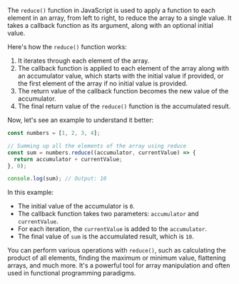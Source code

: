The `reduce()` function in JavaScript is used to apply a function to each element in an array, from left to right, to reduce the array to a single value. It takes a callback function as its argument, along with an optional initial value.

Here's how the `reduce()` function works:

1. It iterates through each element of the array.
2. The callback function is applied to each element of the array along with an accumulator value, which starts with the initial value if provided, or the first element of the array if no initial value is provided.
3. The return value of the callback function becomes the new value of the accumulator.
4. The final return value of the `reduce()` function is the accumulated result.

Now, let's see an example to understand it better:

```js
const numbers = [1, 2, 3, 4];

// Summing up all the elements of the array using reduce
const sum = numbers.reduce((accumulator, currentValue) => {
  return accumulator + currentValue;
}, 0);

console.log(sum); // Output: 10
```

In this example:

- The initial value of the accumulator is `0`.
- The callback function takes two parameters: `accumulator` and `currentValue`.
- For each iteration, the `currentValue` is added to the `accumulator`.
- The final value of `sum` is the accumulated result, which is `10`.

You can perform various operations with `reduce()`, such as calculating the product of all elements, finding the maximum or minimum value, flattening arrays, and much more. It's a powerful tool for array manipulation and often used in functional programming paradigms.